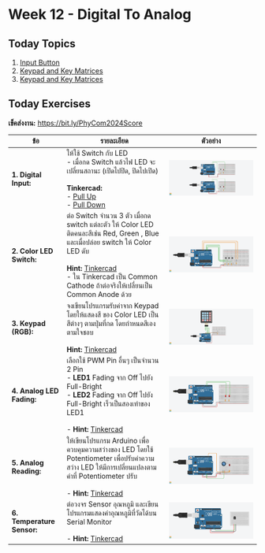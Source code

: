 # Week 12 - Digital To Analog

## Today Topics

1. [Input Button](01.Input.md)
2. [Keypad and Key Matrices](02.KeyMatrices.md)
3. [Keypad and Key Matrices](03.Analog%20Signal.md)

## Today Exercises

**เข็คส่งงาน:** https://bit.ly/PhyCom2024Score

| ข้อ                        | รายละเอียด                                                                                                                                                                                                                                                                                                                                                                                                                    | ตัวอย่าง                        |
|----------------------------|-------------------------------------------------------------------------------------------------------------------------------------------------------------------------------------------------------------------------------------------------------------------------------------------------------------------------------------------------------------------------------------------------------------------------------|---------------------------------|
| **1. Digital Input:**      | ให้ใช้ Switch กับ LED<br/> - เมื่อกด Switch แล้วไฟ LED จะเปลี่ยนสถานะ (เปิดไปปิด, ปิดไปเปิด) <br/> <br/> **Tinkercad:** <br/> - [Pull Up](https://www.tinkercad.com/things/eIF9FVqnx7H-l21-led-and-switch-pull-up?sharecode=yhk6NOJbJE11-tuehxgdLl0NhvozczwZtV4gJVTSrAc) <br/> - [Pull Down](https://www.tinkercad.com/things/bk5DzidrknQ-l21-led-and-switch-pull-down?sharecode=ABUz4OiP6ag6g5-p-S4vjg-RUZhOdgmLqYdeUVlPG7A) | ![ex01.png](files/img/L2.1.png) |
| **2. Color LED Switch:**   | ต่อ Switch จำนวน 3 ตัว เมื่อกด switch แต่ละตัว ให้ Color LED ติดคนละสีเช่น Red, Green , Blue และเมื่อปล่อย switch ให้ Color LED ดับ  <br/> <br/> **Hint:** [Tinkercad](https://www.tinkercad.com/things/2XUCW6PST9y-l22-rgb-switch-pull-up?sharecode=MbJjTXbM3f66N94bDamYrwzpsqfuQTjNNado4DRArE0) <br/> - ใน Tinkercad เป็น Common Cathode ถ้าต่อจริงให้เปลี่ยนเป็น Common Anode ด้วย                                         | ![ex03.png](files/img/L2.2.png) |
| **3. Keypad (RGB):**       | จงเขียนโปรแกรมรับค่าจาก Keypad โดยให้แสดงสี ของ Color LED เป็นสีต่างๆ ตามปุ่มที่กด โดยกำหนดสีเองตามใจชอบ  <br/> <br/> **Hint:**  [Tinkercad](https://www.tinkercad.com/things/5V1IjUqJYdu-l23-keypad-rgb-?sharecode=GzvC586NXedQfWTk0Wt0mGwC74el3gEQ-jayZpwLrdw)                                                                                                                                                              | ![ex03.jpg](files/img/L2.3.png) | 
| **4. Analog LED Fading:**  | เลือกใช้ PWM Pin อื่นๆ เป็นจำนวน 2 Pin<br/> - **LED1** Fading จาก Off ไปยัง Full-Bright <br/> - **LED2** Fading จาก Off ไปยัง Full-Bright เร็วเป็นสองเท่าของ LED1 <br/> <br/> - **Hint:** [Tinkercad](https://www.tinkercad.com/things/ePJssgTI8Vo-l24-led-fading?sharecode=mkqe5jc0w5rYart6cIyuni-O2BlwSVwE-Mn0FLg6ev8)                                                                                                      | ![ex04.jpg](files/img/L2.4.png) | 
| **5. Analog Reading:**     | ให้เขียนโปรแกรม Arduino เพื่อควบคุมความสว่างของ LED โดยใช้ Potentiometer เพื่อปรับค่าความสว่าง LED ให้มีการเปลี่ยนแปลงตามค่าที่ Potentiometer ปรับ <br/> <br/> - **Hint:** [Tinkercad](https://www.tinkercad.com/things/ga6pNRFHVXI-l25-analog-reading?sharecode=kZHN-vveGuvqCZl4ss-zFi1ZmuD0M5KhiZzZYMhNxIc)                                                                                                                 | ![ex05.jpg](files/img/L2.5.png) | 
| **6. Temperature Sensor:** | ต่อวงจร Sensor อุณหภูมิ และเขียนโปรแกรมแสดงค่าอุณหภูมิที่วัดได้บน Serial Monitor <br/> <br/> - **Hint:** [Tinkercad](https://www.tinkercad.com/things/2OZqp7WO6Td-l26-temperature-sensor?sharecode=s-GGIAwVG3TqRgbwbsAaloo0osO_byVMoD4b76Ax77c)                                                                                                                                                                               | ![ex05.jpg](files/img/L2.6.png) | 

